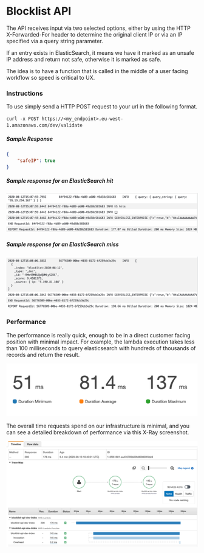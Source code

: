 # Blocklist API

The API receives input via two selected options, either by using the HTTP X-Forwarded-For header to determine the original client IP or via an IP specified via a query string parameter.

If an entry exists in ElasticSearch, it means we have it marked as an unsafe IP address and return not safe, otherwise it is marked as safe.

The idea is to have a function that is called in the middle of a user facing workflow so speed is critical to UX.

### Instructions

To use simply send a HTTP POST request to your url in the following format.

`curl -x POST https://<my_endpoint>.eu-west-1.amazonaws.com/dev/validate`

##### Sample Response 

```json
{
    "safeIP": true
}
```

##### Sample response for an ElasticSearch hit
![hit](./screenshots/es_result.png)

##### Sample response for an ElasticSearch miss
![hit](./screenshots/empty_result.png)
 
### Performance

The performance is really quick, enough to be in a direct customer facing position with minimal impact. For example, the lambda execution takes less than 100 milliseconds to query elasticsearch with hundreds of thousands of records and return the result.

![performance](./screenshots/performance.png)

The overall time requests spend on our infrastructure is minimal, and you can see a detailed breakdown of performance via this X-Ray screenshot.

![performance_2](./screenshots/performance_2.png)
